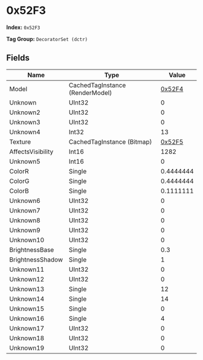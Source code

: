 # 0x52F3

**Index:** ```0x52F3```

**Tag Group:** ```DecoratorSet (dctr)```

## Fields

Name	| Type	| Value
---	|---	|---	|
Model	|CachedTagInstance (RenderModel)	|[0x52F4](../RenderModel/52F4.md)
Unknown	|UInt32	|0
Unknown2	|UInt32	|0
Unknown3	|UInt32	|0
Unknown4	|Int32	|13
Texture	|CachedTagInstance (Bitmap)	|[0x52F5](../Bitmap/52F5.md)
AffectsVisibility	|Int16	|1282
Unknown5	|Int16	|0
ColorR	|Single	|0.4444444
ColorG	|Single	|0.4444444
ColorB	|Single	|0.1111111
Unknown6	|UInt32	|0
Unknown7	|UInt32	|0
Unknown8	|UInt32	|0
Unknown9	|UInt32	|0
Unknown10	|UInt32	|0
BrightnessBase	|Single	|0.3
BrightnessShadow	|Single	|1
Unknown11	|UInt32	|0
Unknown12	|UInt32	|0
Unknown13	|Single	|12
Unknown14	|Single	|14
Unknown15	|Single	|0
Unknown16	|Single	|4
Unknown17	|UInt32	|0
Unknown18	|UInt32	|0
Unknown19	|UInt32	|0



